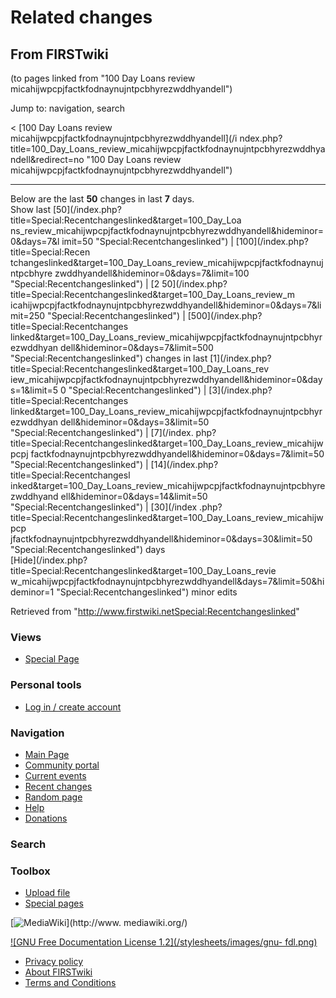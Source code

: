 # Related changes

## From FIRSTwiki

(to pages linked from "100 Day Loans review micahijwpcpjfactkfodnaynujntpcbhyrezwddhyandell")

Jump to: navigation, search

< [100 Day Loans review micahijwpcpjfactkfodnaynujntpcbhyrezwddhyandell](/i
ndex.php?title=100_Day_Loans_review_micahijwpcpjfactkfodnaynujntpcbhyrezwddhya
ndell&redirect=no "100 Day Loans review
micahijwpcpjfactkfodnaynujntpcbhyrezwddhyandell")

--------------------------------------------------------------------------------

Below are the last **50** changes in last **7** days.<br>
Show last [50](/index.php?title=Special:Recentchangeslinked&target=100_Day_Loa
ns_review_micahijwpcpjfactkfodnaynujntpcbhyrezwddhyandell&hideminor=0&days=7&l
imit=50 "Special:Recentchangeslinked") | [100](/index.php?title=Special:Recen
tchangeslinked&target=100_Day_Loans_review_micahijwpcpjfactkfodnaynujntpcbhyre
zwddhyandell&hideminor=0&days=7&limit=100 "Special:Recentchangeslinked") | [2 50](/index.php?title=Special:Recentchangeslinked&target=100_Day_Loans_review_m
icahijwpcpjfactkfodnaynujntpcbhyrezwddhyandell&hideminor=0&days=7&limit=250 "Special:Recentchangeslinked") | [500](/index.php?title=Special:Recentchanges
linked&target=100_Day_Loans_review_micahijwpcpjfactkfodnaynujntpcbhyrezwddhyan
dell&hideminor=0&days=7&limit=500 "Special:Recentchangeslinked") changes in last [1](/index.php?title=Special:Recentchangeslinked&target=100_Day_Loans_rev
iew_micahijwpcpjfactkfodnaynujntpcbhyrezwddhyandell&hideminor=0&days=1&limit=5
0 "Special:Recentchangeslinked") | [3](/index.php?title=Special:Recentchanges
linked&target=100_Day_Loans_review_micahijwpcpjfactkfodnaynujntpcbhyrezwddhyan
dell&hideminor=0&days=3&limit=50 "Special:Recentchangeslinked") | [7](/index.
php?title=Special:Recentchangeslinked&target=100_Day_Loans_review_micahijwpcpj
factkfodnaynujntpcbhyrezwddhyandell&hideminor=0&days=7&limit=50 "Special:Recentchangeslinked") | [14](/index.php?title=Special:Recentchangesl
inked&target=100_Day_Loans_review_micahijwpcpjfactkfodnaynujntpcbhyrezwddhyand
ell&hideminor=0&days=14&limit=50 "Special:Recentchangeslinked") | [30](/index
.php?title=Special:Recentchangeslinked&target=100_Day_Loans_review_micahijwpcp
jfactkfodnaynujntpcbhyrezwddhyandell&hideminor=0&days=30&limit=50 "Special:Recentchangeslinked") days<br>
[Hide](/index.php?title=Special:Recentchangeslinked&target=100_Day_Loans_revie
w_micahijwpcpjfactkfodnaynujntpcbhyrezwddhyandell&days=7&limit=50&hideminor=1 "Special:Recentchangeslinked") minor edits

Retrieved from "<http://www.firstwiki.netSpecial:Recentchangeslinked>"

### Views

- [Special Page](Special:Recentchangeslinked/100_Day_Loans_review_micahijwpcpjfactkfodnaynujntpcbhyrezwddhyandell)

### Personal tools

- [Log in / create account](/index.php?title=Special:Userlogin&returnto=Special:Recentchangeslinked)

[](Main_Page "Main Page")

### Navigation

- [Main Page](Main_Page)
- [Community portal](FIRSTwiki:Community_portal)
- [Current events](Current_events)
- [Recent changes](Special:Recentchanges)
- [Random page](Special:Random)
- [Help](FIRSTwiki:Help)
- [Donations](FIRSTwiki:Site_support)

### Search

### Toolbox

- [Upload file](Special:Upload)
- [Special pages](Special:Specialpages)

[![MediaWiki](/skins/common/images/poweredby_mediawiki_88x31.png)](http://www.
mediawiki.org/)

[![GNU Free Documentation License 1.2](/stylesheets/images/gnu-
fdl.png)](http://www.gnu.org/copyleft/fdl.html)

- [Privacy policy](FIRSTwiki:Privacy_policy "FIRSTwiki:Privacy policy")
- [About FIRSTwiki](FIRSTwiki:About "FIRSTwiki:About")
- [Terms and Conditions](FIRSTwiki:Terms_and_conditions "FIRSTwiki:Terms and conditions")

